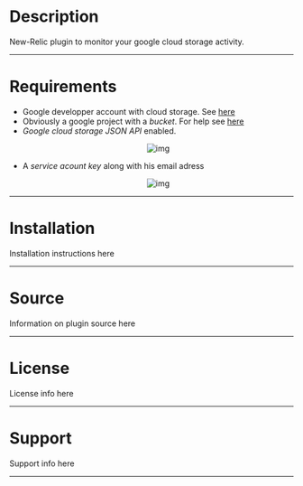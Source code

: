 # Description

New-Relic plugin to monitor your google cloud storage activity. 

----

# Requirements

- Google developper account with cloud storage. See [here](https://cloud.google.com/products/cloud-storage/)
- Obviously a google project with a _bucket_. For help see [here](https://developers.google.com/storage/docs/overview)
- _Google cloud storage JSON API_ enabled. <p align="center">![img](http://s30.postimg.org/oe8wkrc35/Capture_d_cran_2014_06_16_13_14_25.png)</p>
- A _service acount key_ along with his email adress <p align="center">![img](http://s4.postimg.org/3nsu1labx/Capture_d_cran_2014_06_16_13_25_13.png)</p>

----

# Installation

Installation instructions here

---

# Source

Information on plugin source here

---

# License

License info here

----

# Support

Support info here

----
